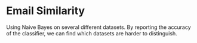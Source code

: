 # Email Similarity
Using Naive Bayes on several different datasets. By reporting the accuracy of the classifier, we can find which datasets are harder to distinguish.
